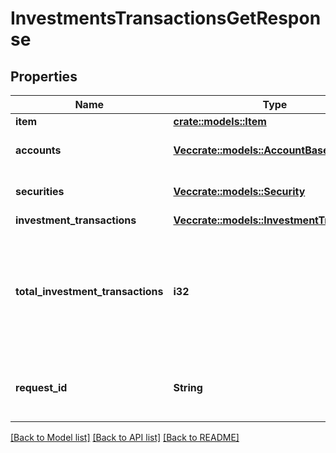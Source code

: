 # InvestmentsTransactionsGetResponse

## Properties

Name | Type | Description | Notes
------------ | ------------- | ------------- | -------------
**item** | [**crate::models::Item**](Item.md) |  | 
**accounts** | [**Vec<crate::models::AccountBase>**](AccountBase.md) | The accounts for which transaction history is being fetched. | 
**securities** | [**Vec<crate::models::Security>**](Security.md) | All securities for which there is a corresponding transaction being fetched. | 
**investment_transactions** | [**Vec<crate::models::InvestmentTransaction>**](InvestmentTransaction.md) | The transactions being fetched | 
**total_investment_transactions** | **i32** | The total number of transactions available within the date range specified. If `total_investment_transactions` is larger than the size of the `transactions` array, more transactions are available and can be fetched via manipulating the `offset` parameter.' | 
**request_id** | **String** | A unique identifier for the request, which can be used for troubleshooting. This identifier, like all Plaid identifiers, is case sensitive. | 

[[Back to Model list]](../README.md#documentation-for-models) [[Back to API list]](../README.md#documentation-for-api-endpoints) [[Back to README]](../README.md)



